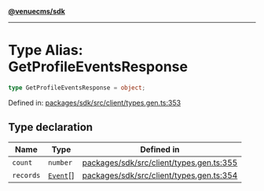 [**@venuecms/sdk**](../Index.md)

***

# Type Alias: GetProfileEventsResponse

```ts
type GetProfileEventsResponse = object;
```

Defined in: [packages/sdk/src/client/types.gen.ts:353](https://github.com/venuecms/sdk/blob/aa6bf5e2569259dec55e399babe648ca7df4042f/packages/sdk/src/client/types.gen.ts#L353)

## Type declaration

| Name | Type | Defined in |
| ------ | ------ | ------ |
| <a id="count"></a> `count` | `number` | [packages/sdk/src/client/types.gen.ts:355](https://github.com/venuecms/sdk/blob/aa6bf5e2569259dec55e399babe648ca7df4042f/packages/sdk/src/client/types.gen.ts#L355) |
| <a id="records"></a> `records` | [`Event`](Event.md)[] | [packages/sdk/src/client/types.gen.ts:354](https://github.com/venuecms/sdk/blob/aa6bf5e2569259dec55e399babe648ca7df4042f/packages/sdk/src/client/types.gen.ts#L354) |
